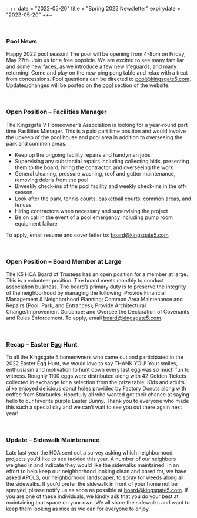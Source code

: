 +++
date = "2022-05-20"
title = "Spring 2022 Newsletter"
expirydate = "2023-05-20"
+++

<br />

### Pool News

Happy 2022 pool season! The pool will be opening from 4-8pm on Friday, May 27th. Join us for a free popsicle. We are excited to see many familiar and some new faces, as we introduce a few new lifeguards, and many returning. Come and play on the new ping pong table and relax with a treat from concessions. Pool questions can be directed to <pool@kingsgate5.com>. Updates/changes will be posted on the [pool](/pool/) section of the website.

<br />

### Open Position – Facilities Manager 

The Kingsgate V Homeowner’s Association is looking for a year-round part time Facilities Manager. This is a paid part time position and would involve the upkeep of the pool house and pool area in addition to overseeing the park and common areas.   

* Keep up the ongoing facility repairs and handyman jobs
* Supervising any substantial repairs including collecting bids, presenting them to the board, hiring the contractor, and overseeing the work
* General cleaning, pressure washing, roof and gutter maintenance, removing debris from the pool
* Biweekly check-ins of the pool facility and weekly check-ins in the off-season.
* Look after the park, tennis courts, basketball courts, common areas, and fences
* Hiring contractors when necessary and supervising the project
* Be on call in the event of a pool emergency including pump room equipment failure

To apply, email resume and cover letter to: <board@kingsgate5.com>

<br />
 
### Open Position – Board Member at Large 

The K5 HOA Board of Trustees has an open position for a member at large. This is a volunteer position. The board meets monthly to conduct association business. The board’s primary duty is to preserve the integrity of the neighborhood by managing the following: Provide Financial Management & Neighborhood Planning; Common Area Maintenance and Repairs (Pool, Park, and Entrances); Provide Architectural Change/Improvement Guidance; and Oversee the Declaration of Covenants and Rules Enforcement. To apply, email <board@kingsgate5.com>.
 
<br />
 
### Recap – Easter Egg Hunt 

To all the Kingsgate 5 homeowners who came out and participated in the 2022 Easter Egg Hunt, we would love to say THANK YOU! Your smiles, enthusiasm and motivation to hunt down every last egg was so much fun to witness. Roughly 1100 eggs were distributed along with 42 Golden Tickets collected in exchange for a selection from the prize table. Kids and adults alike enjoyed delicious donut holes provided by Factory Donuts along with coffee from Starbucks. Hopefully all who wanted got their chance at saying hello to our favorite purple Easter Bunny. Thank you to everyone who made this such a special day and we can’t wait to see you out there again next year! 
 
<br />
 
### Update – Sidewalk Maintenance 

Late last year the HOA sent out a survey asking which neighborhood projects you’d like to see tackled this year. A number of our neighbors weighed in and indicate they would like the sidewalks maintained. In an effort to help keep our neighborhood looking clean and cared for, we have asked APOLS, our neighborhood landscaper, to spray for weeds along all the sidewalks. If you’d prefer the sidewalk in front of your home not be sprayed, please notify us as soon as possible at <board@kingsgate5.com>. If you are one of these individuals, we kindly ask that you do your best at maintaining that space on your own. We all share the sidewalks and want to keep them looking as nice as we can for everyone to enjoy. 

